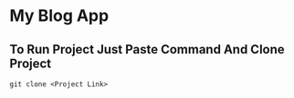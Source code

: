 # My Blog App

## To Run Project Just Paste Command And Clone Project
```
git clone <Project Link>
```